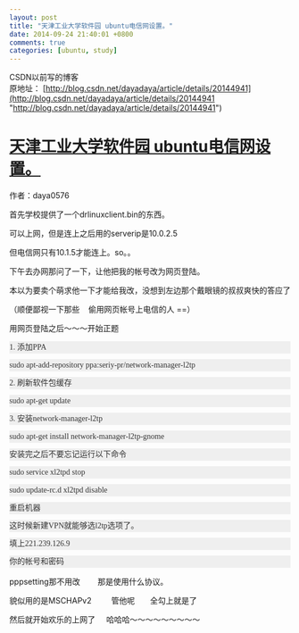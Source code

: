 ```yaml
---
layout: post
title: "天津工业大学软件园 ubuntu电信网设置。"
date: 2014-09-24 21:40:01 +0800
comments: true
categories: [ubuntu, study]
---
```


CSDN以前写的博客   
原地址： [http://blog.csdn.net/dayadaya/article/details/20144941](http://blog.csdn.net/dayadaya/article/details/20144941 "http://blog.csdn.net/dayadaya/article/details/20144941")

<!--more-->
  
<h1>
        <span class="link_title"><a href="http://blog.csdn.net/dayadaya/article/details/20144941">
        天津工业大学软件园 ubuntu电信网设置。
        </a></span>
</h1>    
<div id="article_content" class="article_content">

<p>作者：daya0576 &nbsp; &nbsp; &nbsp; &nbsp; &nbsp; &nbsp;</p>
<p>首先学校提供了一个drlinuxclient.bin的东西。</p>
<p>可以上网，但是连上之后用的serverip是10.0.2.5</p>
<p>但电信网只有10.1.5才能连上。so。。</p>
<p>
</p>
<p>下午去办网那问了一下，让他把我的帐号改为网页登陆。</p>
<p>本以为要卖个萌求他一下才能给我改，没想到左边那个戴眼镜的叔叔爽快的答应了</p>
<p>（顺便鄙视一下那些 &nbsp; &nbsp;偷用网页帐号上电信的人 ==）</p>
<p>用网页登陆之后～～～开始正题</p>
<p></p>
<p style="margin-top:0px; margin-bottom:0.714285em; padding-top:0px; padding-bottom:0px; border:0px; line-height:22px; font-size:14px; color:rgb(51,51,51); font-family:tahoma,宋体; background-color:rgb(239,239,239)">
1. 添加PPA</p>
<p style="margin-top:0px; margin-bottom:0.714285em; padding-top:0px; padding-bottom:0px; border:0px; line-height:22px; font-size:14px; color:rgb(51,51,51); font-family:tahoma,宋体; background-color:rgb(239,239,239)">
sudo apt-add-repository ppa:seriy-pr/network-manager-l2tp</p>
<p style="margin-top:0px; margin-bottom:0.714285em; padding-top:0px; padding-bottom:0px; border:0px; line-height:22px; font-size:14px; color:rgb(51,51,51); font-family:tahoma,宋体; background-color:rgb(239,239,239)">
2. 刷新软件包缓存</p>
<p style="margin-top:0px; margin-bottom:0.714285em; padding-top:0px; padding-bottom:0px; border:0px; line-height:22px; font-size:14px; color:rgb(51,51,51); font-family:tahoma,宋体; background-color:rgb(239,239,239)">
sudo apt-get update</p>
<p style="margin-top:0px; margin-bottom:0.714285em; padding-top:0px; padding-bottom:0px; border:0px; line-height:22px; font-size:14px; color:rgb(51,51,51); font-family:tahoma,宋体; background-color:rgb(239,239,239)">
3. 安装network-manager-l2tp</p>
<p style="margin-top:0px; margin-bottom:0.714285em; padding-top:0px; padding-bottom:0px; border:0px; line-height:22px; font-size:14px; color:rgb(51,51,51); font-family:tahoma,宋体; background-color:rgb(239,239,239)">
sudo apt-get install network-manager-l2tp-gnome</p>
<p style="margin-top:0px; margin-bottom:0.714285em; padding-top:0px; padding-bottom:0px; border:0px; line-height:22px; font-size:14px; color:rgb(51,51,51); font-family:tahoma,宋体; background-color:rgb(239,239,239)">
安装完之后不要忘记运行以下命令</p>
<p style="margin-top:0px; margin-bottom:0.714285em; padding-top:0px; padding-bottom:0px; border:0px; line-height:22px; font-size:14px; color:rgb(51,51,51); font-family:tahoma,宋体; background-color:rgb(239,239,239)">
sudo service xl2tpd stop&nbsp;</p>
<p style="margin-top:0px; margin-bottom:0.714285em; padding-top:0px; padding-bottom:0px; border:0px; line-height:22px; font-size:14px; color:rgb(51,51,51); font-family:tahoma,宋体; background-color:rgb(239,239,239)">
sudo update-rc.d xl2tpd disable</p>
<p style="margin-top:0px; margin-bottom:0.714285em; padding-top:0px; padding-bottom:0px; border:0px; line-height:22px; font-size:14px; color:rgb(51,51,51); font-family:tahoma,宋体; background-color:rgb(239,239,239)">
重启机器</p>
<p style="margin-top:0px; margin-bottom:0.714285em; padding-top:0px; padding-bottom:0px; border:0px; line-height:22px; font-size:14px; color:rgb(51,51,51); font-family:tahoma,宋体; background-color:rgb(239,239,239)">

</p>
<p style="margin-top:0px; margin-bottom:0.714285em; padding-top:0px; padding-bottom:0px; border:0px; line-height:22px; font-size:14px; color:rgb(51,51,51); font-family:tahoma,宋体; background-color:rgb(239,239,239)">
这时候新建VPN就能够选l2tp选项了。 &nbsp;&nbsp;</p>
<p style="margin-top:0px; margin-bottom:0.714285em; padding-top:0px; padding-bottom:0px; border:0px; line-height:22px; font-size:14px; color:rgb(51,51,51); font-family:tahoma,宋体; background-color:rgb(239,239,239)">
填上221.239.126.9</p>
<p style="margin-top:0px; margin-bottom:0.714285em; padding-top:0px; padding-bottom:0px; border:0px; line-height:22px; font-size:14px; color:rgb(51,51,51); font-family:tahoma,宋体; background-color:rgb(239,239,239)">
你的帐号和密码</p>
<p>pppsetting那不用改 &nbsp; &nbsp; &nbsp; &nbsp;那是使用什么协议。</p>
<p>貌似用的是MSCHAPv2 &nbsp; &nbsp; &nbsp; &nbsp; 管他呢 &nbsp; &nbsp; &nbsp; 全勾上就是了</p>
<p>然后就开始欢乐的上网了 &nbsp; &nbsp; 哈哈哈～～～～～～～～～</p>
<p>
</p>
<p>
</p>
<p>
</p>
<p>
</p>
<p>
</p>
<p>
</p>

</div>




